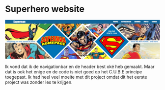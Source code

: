 # Superhero website
![Navigationbar and header](Fotos/../../Fotos/SupermanWebsiteNavigationbar.png)

Ik vond dat ik de navigationbar en de header best oké heb gemaakt. Maar dat is ook het enige en de code is niet goed op het C.U.B.E principe toegepast. Ik had heel veel moeite met dit project omdat dit het eerste project was zonder les te krijgen.